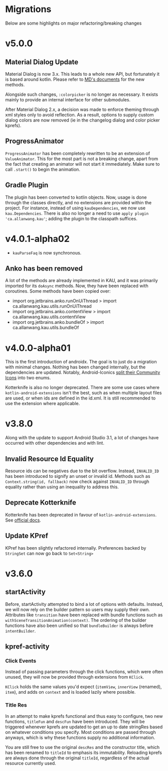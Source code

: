 # Migrations

Below are some highlights on major refactoring/breaking changes

# v5.0.0

## Material Dialog Update

Material Dialog is now 3.x. 
This leads to a whole new API, but fortunately it is based around kotlin. 
Please refer to [MD's documents](https://github.com/afollestad/material-dialogs/tree/3.0.0-rc2/documentation) for the new methods.

Alongside such changes, `:colorpicker` is no longer as necessary. It exists mainly to provide an internal interface for other submodules.

After Material Dialog 2.x, a decision was made to enforce theming through xml styles only to avoid reflection.
As a result, options to supply custom dialog colors are now removed (ie in the changelog dialog and color picker kprefs).

## ProgressAnimator

`ProgressAnimator` has been completely rewritten to be an extension of `ValueAnimator`.
This for the most part is not a breaking change, apart from the fact that creating an animator will not start it immediately.
Make sure to call `.start()` to begin the animation.

## Gradle Plugin

The plugin has been converted to kotlin objects.
Now, usage is done through the classes directly, and no extensions are provided within the project.
For instance, instead of using `kauDependencies`, we now use `kau.Dependencies`.
There is also no longer a need to use `apply plugin 'ca.allanwang.kau'`;
adding the plugin to the classpath suffices.

# v4.0.1-alpha02

* `kauParseFaq` is now synchronous. 

## Anko has been removed

A lot of the methods are already implemented in KAU, and it was primarily imported for its `doAsync` methods. Now, they have been replaced with coroutines.
Some methods have been copied over:

* import org.jetbrains.anko.runOnUiThread > import ca.allanwang.kau.utils.runOnUiThread
* import org.jetbrains.anko.contentView > import ca.allanwang.kau.utils.contentView
* import org.jetbrains.anko.bundleOf > import ca.allanwang.kau.utils.bundleOf

# v4.0.0-alpha01

This is the first introduction of androidx. The goal is to just do a migration with minimal changes.
Nothing has been changed internally, but the dependencies are updated.
Notably, Android-Iconics [split their Community Icons](https://github.com/mikepenz/Android-Iconics/blob/develop/MIGRATION.md) into two enums.

Kotterknife is also no longer deprecated. There are some use cases where `kotlin-android-extensions` isn't the best, such as when multiple layout files are used, or when ids are defined in the id.xml.
It is still recommended to use the extension where applicable.

# v3.8.0

Along with the update to support Android Studio 3.1, a lot of changes have occurred with other dependencies and with lint.

## Invalid Resource Id Equality

Resource ids can be negatives due to the bit overflow. 
Instead, `INVALID_ID` has been introduced to signify an unset or invalid id.
Methods such as `Context.string(id, fallback)` now check against `INVALID_ID` through equality rather than using an inequality to address this.

## Deprecate Kotterknife

Kotterknife has been deprecated in favour of `kotlin-android-extensions`. 
See [official docs](https://kotlinlang.org/docs/tutorials/android-plugin.html#view-binding).

## Update KPref

KPref has been slightly refactored internally. 
Preferences backed by `StringSet` can now go back to `Set<String>`

# v3.6.0

## startActivity

Before, startActivity attempted to bind a lot of options with defaults.
Instead, we will now rely on the builder pattern so users may supply their own.
Attributes like `transition` have been replaced with bundle functions such as `withSceneTransitionAnimation(context)`.
The ordering of the builder functions have also been unified so that `bundleBuilder` is always before `intentBuilder`.

## kpref-activity

### Click Events

Instead of passing parameters through the click functions, which were often unused,
they will now be provided through extensions from `KClick`.

`KClick` holds the same values you'd expect (`itemView`, `innerView` (renamed), `item`),
and adds on `context` and is loaded lazily where possible.

### Title Res

In an attempt to make kprefs functional and thus easy to configure,
two new functions, `titleFun` and `descFun` have been introduced.
They will be triggered whenever kprefs are updated to get an up to date stringRes
based on whatever conditions you specify. Most conditions are passed through anyways,
which is why these functions supply no additional information.

You are still free to use the original `descRes`
and the constructor title, which has been renamed to `titleId` to emphasis its immutability.
Reloading kprefs are always done through the original `titleId`, 
regardless of the actual resource currently used. 